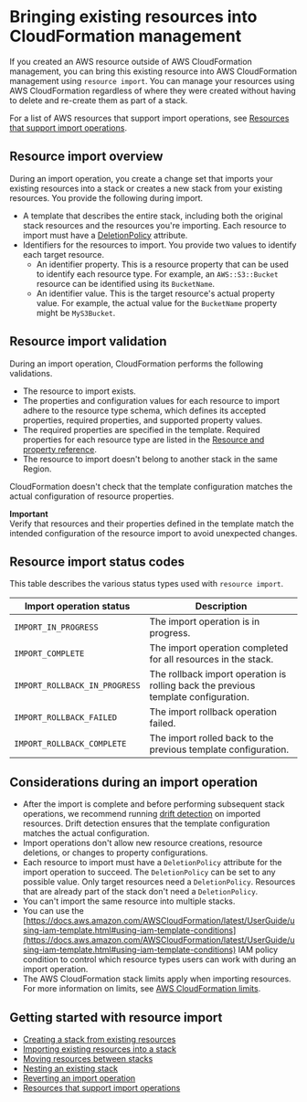 # Bringing existing resources into CloudFormation management<a name="resource-import"></a>

If you created an AWS resource outside of AWS CloudFormation management, you can bring this existing resource into AWS CloudFormation management using `resource import`\. You can manage your resources using AWS CloudFormation regardless of where they were created without having to delete and re\-create them as part of a stack\.

For a list of AWS resources that support import operations, see [Resources that support import operations](https://docs.aws.amazon.com/AWSCloudFormation/latest/UserGuide/resource-import-supported-resources.html)\.

## Resource import overview<a name="resource-import-overview"></a>

During an import operation, you create a change set that imports your existing resources into a stack or creates a new stack from your existing resources\. You provide the following during import\.
+ A template that describes the entire stack, including both the original stack resources and the resources you're importing\. Each resource to import must have a [DeletionPolicy](https://docs.aws.amazon.com/AWSCloudFormation/latest/UserGuide/aws-attribute-deletionpolicy.html) attribute\.
+ Identifiers for the resources to import\. You provide two values to identify each target resource\.
  + An identifier property\. This is a resource property that can be used to identify each resource type\. For example, an `AWS::S3::Bucket` resource can be identified using its `BucketName`\.
  + An identifier value\. This is the target resource's actual property value\. For example, the actual value for the `BucketName` property might be `MyS3Bucket`\.

## Resource import validation<a name="resource-import-validation"></a>

During an import operation, CloudFormation performs the following validations\.
+ The resource to import exists\.
+ The properties and configuration values for each resource to import adhere to the resource type schema, which defines its accepted properties, required properties, and supported property values\.
+ The required properties are specified in the template\. Required properties for each resource type are listed in the [Resource and property reference](https://docs.aws.amazon.com/AWSCloudFormation/latest/UserGuide/aws-template-resource-type-ref.html)\.
+ The resource to import doesn't belong to another stack in the same Region\.

CloudFormation doesn't check that the template configuration matches the actual configuration of resource properties\.

**Important**  
Verify that resources and their properties defined in the template match the intended configuration of the resource import to avoid unexpected changes\.

## Resource import status codes<a name="resource-import-status-codes"></a>

This table describes the various status types used with `resource import`\.


| Import operation status | Description | 
| --- | --- | 
|  `IMPORT_IN_PROGRESS`  |  The import operation is in progress\.  | 
|  `IMPORT_COMPLETE`  |  The import operation completed for all resources in the stack\.  | 
|  `IMPORT_ROLLBACK_IN_PROGRESS`  |  The rollback import operation is rolling back the previous template configuration\.  | 
|  `IMPORT_ROLLBACK_FAILED`  |  The import rollback operation failed\.  | 
|  `IMPORT_ROLLBACK_COMPLETE`  |  The import rolled back to the previous template configuration\.  | 

## Considerations during an import operation<a name="resource-import-considerations"></a>
+ After the import is complete and before performing subsequent stack operations, we recommend running [drift detection](https://docs.aws.amazon.com/AWSCloudFormation/latest/UserGuide/detect-drift-stack.html) on imported resources\. Drift detection ensures that the template configuration matches the actual configuration\.
+ Import operations don't allow new resource creations, resource deletions, or changes to property configurations\.
+ Each resource to import must have a `DeletionPolicy` attribute for the import operation to succeed\. The `DeletionPolicy` can be set to any possible value\. Only target resources need a `DeletionPolicy`\. Resources that are already part of the stack don't need a `DeletionPolicy`\.
+ You can't import the same resource into multiple stacks\.
+ You can use the [https://docs.aws.amazon.com/AWSCloudFormation/latest/UserGuide/using-iam-template.html#using-iam-template-conditions](https://docs.aws.amazon.com/AWSCloudFormation/latest/UserGuide/using-iam-template.html#using-iam-template-conditions) IAM policy condition to control which resource types users can work with during an import operation\.
+ The AWS CloudFormation stack limits apply when importing resources\. For more information on limits, see [AWS CloudFormation limits](https://docs.aws.amazon.com/AWSCloudFormation/latest/UserGuide/cloudformation-limits.html)\.

## Getting started with resource import<a name="resource-import-getting-started"></a>
+ [Creating a stack from existing resources](https://docs.aws.amazon.com/AWSCloudFormation/latest/UserGuide/resource-import-new-stack.html)
+ [Importing existing resources into a stack](https://docs.aws.amazon.com/AWSCloudFormation/latest/UserGuide/resource-import-existing-stack.html)
+ [Moving resources between stacks](https://docs.aws.amazon.com/AWSCloudFormation/latest/UserGuide/refactor-stacks.html)
+ [Nesting an existing stack](https://docs.aws.amazon.com/AWSCloudFormation/latest/UserGuide/resource-import-nested-stacks.html)
+ [Reverting an import operation](https://docs.aws.amazon.com/AWSCloudFormation/latest/UserGuide/resource-import-revert.html)
+ [Resources that support import operations](https://docs.aws.amazon.com/AWSCloudFormation/latest/UserGuide/resource-import-supported-resources.html)